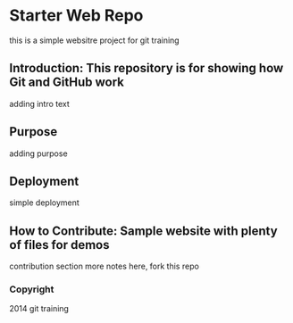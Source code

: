 # Starter Web Repo

this is a simple websitre project for git training

## Introduction: This repository is for showing how Git and GitHub work
adding intro text

## Purpose
adding purpose

## Deployment
simple deployment

## How to Contribute: Sample website with plenty of files for demos
contribution section
more notes here, fork this repo

### Copyright

2014 git training
